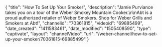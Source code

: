 {
    "title": "How To Set Up Your Smoker",
    "description": "Jamie Purviance takes you on a tour of the Weber Smokey Mountain Cooker.\n\nAbt is a proud authorized retailer of Weber Smokers. Shop for Weber Grills and Smokers at Abt!",
    "channelid": "70361815",
    "videoid": "69885499",
    "date_created": "1411583461",
    "date_modified": "1505408590",
    "type": "captivate",
    "layout": "channelVideo",
    "url": "\/weber-channel\/how-to-set-up-your-smoker\/70361815-69885499"
}